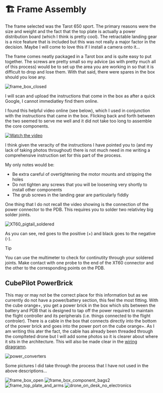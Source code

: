 # 🏗️ Frame Assembly

The frame selected was the Tarot 650 sport. The primary reasons were the size and weight and the fact that the top plate is actually a power distribution board (which I think is pretty cool). The retractable landing gear is a nice feature that is included but this was not really a major factor in the decision. Maybe I will come to love this if I install a camera onto it...

The frame comes neatly packaged in a Tarot box and is quite easy to put together. The screws are pretty small so my advice (as with pretty much all of this process) would be to set up the area you are working in so that it is difficult to drop and lose them. With that said, there were spares in the box should you lose any.

![frame_box_closed](https://github.com/user-attachments/assets/cd70d033-0c08-4bcf-9be2-d52523bc90a6)

I will scan and upload the instructions that come in the box as after a quick Google, I cannot immediatley find them online.

I found this helpful video online (see below), which I used in conjunction with the instructions that came in the box. Flicking back and forth between the two seemed to serve me well and it did not take too long to assemble the core components.

[![Watch the video](https://img.youtube.com/vi/4H4Mjw7wpys/0.jpg)](https://www.youtube.com/watch?v=4H4Mjw7wpys)

I think given the veracity of the instructions I have pointed you to (and my lack of taking photos throughout) there is not much need in me writing a comprehensive instruction set for this part of the process.

My only notes would be:

- Be extra careful of overtightening the motor mounts and stripping the holes
- Do not tighten any screws that you will be loosening very shortly to install other components
- The grub screws in the landing gear are particularly fiddly

One thing that I do not recall the video showing is the connection of the power connector to the PDB. This requires you to solder two relativley big solder joints.

![XT60_pigtail_soldered](https://github.com/user-attachments/assets/a47fdcf4-d29d-49ea-ba40-f7f03b8cce74)

As you can see, red goes to the positive (+) and black goes to the negative (-).

> [!TIP]
> You can use the multimeter to check for continutity through your soldered joints. Make contact with one probe to the end of the XT60 connector and the other to the corresponding points on the PDB.

## CubePilot PowerBrick

This may or may not be the correct place for this information but as we currently do not have a power/battery section, this feel the most fitting. With the cube orange+, you get a power brick in the box which sits between the battery and PDB that is designed to tap off the power required to maintain the flight controller and its peripherals (i.e. things connected to the flight controler). There is a cable in the box that connects directly into the bottom of the power brick and goes into the power port on the cube orange+. As I am writing this ater the fact, the cable has already been threaded through the complteted drone but I will add some photos so it is clearer about where it sits in the architecture. This will also be made clear in the [wiring diragramn](wiring_diagram.pdf).

![power_converters](https://github.com/user-attachments/assets/cc5a00aa-4aa1-41a2-bf6e-a1ccd9817071)


Some pictures I did take through the process that I have not used in the above descriptions...

![frame_box_open](https://github.com/user-attachments/assets/3889645b-6901-43d9-97db-806f2b0a3d38)
![frame_box_component_bags2](https://github.com/user-attachments/assets/1ccdccf4-58ba-4fec-a7a4-ef21a4009383)
![frame_top_plate_and_arms](https://github.com/user-attachments/assets/d8479b57-179b-46dc-82ab-5b9a9d62f733)
![drone_on_desk_no_electronics](https://github.com/user-attachments/assets/258a9c49-ec6e-48dc-98de-d168879d30ec)
